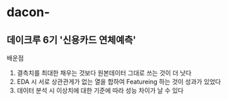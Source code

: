 # dacon-
데이크루 6기 '신용카드 연체예측'
---
배운점
1. 결측치를 최대한 채우는 것보다 원본데이터 그대로 쓰는 것이 더 낫다
2. EDA 시 서로 상관관게가 없는 열을 합하여 Featureing 하는 것이 성과가 있었다
3. 데이터 분석 시 이상치에 대한 기준에 따라 성능 차이가 날 수 있다
